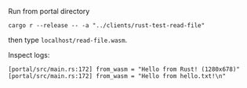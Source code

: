 Run from portal directory 

```
cargo r --release -- -a "../clients/rust-test-read-file"
```

then type `localhost/read-file.wasm`.

Inspect logs:

```
[portal/src/main.rs:172] from_wasm = "Hello from Rust! (1280x678)"
[portal/src/main.rs:172] from_wasm = "Hello from hello.txt!\n"
```

